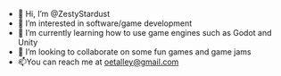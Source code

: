 - 👋 Hi, I’m @ZestyStardust
- 👀 I’m interested in software/game development
- 🌱 I’m currently learning how to use game engines such as Godot and Unity
- 💞️ I’m looking to collaborate on some fun games and game jams
- 📫You can reach me at oetalley@gmail.com
